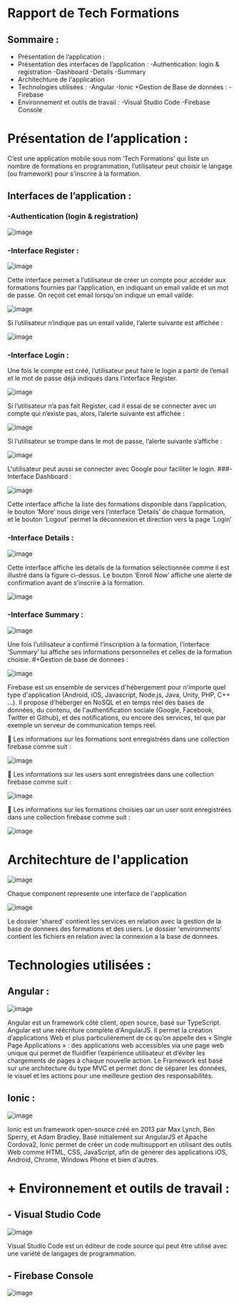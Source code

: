 # Rapport de Tech Formations
## Sommaire : 
+ Présentation de l’application :
+ Présentation des interfaces de l’application :
	-Authentication: login & registration
	-Dashboard
	-Details
	-Summary
+ Architechture de l'application 
+ Technologies utilisées : 
	-Angular
	-Ionic
+Gestion de Base de données : 
	-Firebase
+ Environnement et outils de travail :
	-Visual Studio Code
	-Firebase Console
# Présentation de l’application :
C’est une application mobile sous nom ‘Tech Formations’ qui liste un nombre de formations en programmation, l’utilisateur peut choisir le langage (ou framework) pour s’inscrire à la formation. 
## Interfaces de l’application : 
### -Authentication (login & registration)

![image](https://user-images.githubusercontent.com/81646153/165180269-0a764f46-b8f0-4236-bfb6-adf5e1e38d1d.png)

### -Interface Register :

![image](https://user-images.githubusercontent.com/81646153/165181644-75dca688-aa5c-4314-8414-f9b6c9194180.png)

Cette interface permet a l’utilisateur de créer un compte pour accéder aux formations fournies par l’application, en indiquant un email valide et un mot de passe.
On reçoit cet email lorsqu'on indique un email valide:

![image](https://user-images.githubusercontent.com/81646153/165202810-37212163-dee1-4222-bc78-2a68581bdfad.png)

Si l’utilisateur n’indique pas un email valide, l’alerte suivante est affichée :

![image](https://user-images.githubusercontent.com/81646153/165181671-ecce4812-6eec-4737-8e3c-ec009c81cd82.png)

### -Interface Login :
Une fois le compte est créé, l’utilisateur peut faire le login a partir de l’email et le mot de passe déjà indiqués dans l’interface Register.

![image](https://user-images.githubusercontent.com/81646153/165181688-c5a07a67-8243-4b4f-8bd3-b0afcbe1b5a4.png)

Si l’utilisateur n’a pas fait Register, cad il essai de se connecter avec un compte qui n’existe pas, alors, l’alerte suivante est affichée :

![image](https://user-images.githubusercontent.com/81646153/165181705-d4e516d5-9753-4b77-becc-97332a5008b1.png)

Si l’utilisateur se trompe dans le mot de passe, l’alerte suivante s’affiche :

![image](https://user-images.githubusercontent.com/81646153/165181734-dc7fabaf-a573-4126-bd92-dc0b1fe845c6.png)

L'utilisateur peut aussi se connecter avec Google pour faciliter le login.
###-Interface Dashboard :

![image](https://user-images.githubusercontent.com/81646153/165181759-20bd3872-5baf-45de-b13c-4591c5fa04d7.png)

Cette interface affiche la liste des formations disponible dans l’application, le bouton ‘More’ nous dirige vers l’interface ‘Details’ de chaque formation, et le bouton ‘Logout’ permet la déconnexion et direction vers la page ‘Login’
### -Interface Details :

![image](https://user-images.githubusercontent.com/81646153/165181775-5527df3f-4c9d-4231-ac32-517c07939515.png)

Cette interface affiche les détails de la formation sélectionnée comme il est illustré dans la figure ci-dessus.
Le bouton ‘Enroll Now’ affiche une alerte de confirmation avant de s’inscrire à la formation.

![image](https://user-images.githubusercontent.com/81646153/165181788-de423142-175a-4e19-aac6-52b06393b3d1.png)

### -Interface Summary :

![image](https://user-images.githubusercontent.com/81646153/165181806-76f55f88-9c8a-4814-abbd-c4812f19b98d.png)

Une fois l’utilisateur a confirmé l’inscription à la formation, l’interface ‘Summary’ lui affiche ses informations personnelles et celles de la formation choisie.
#+Gestion de base de donnees :

![image](https://user-images.githubusercontent.com/81646153/165181817-340cecb2-63c9-4ab3-9dbe-d0340f08bf52.png)

Firebase est un ensemble de services d'hébergement pour n'importe quel type d'application (Android, iOS, Javascript, Node.js, Java, Unity, PHP, C++ ...). Il propose d'héberger en NoSQL et en temps réel des bases de données, du contenu, de l'authentification sociale (Google, Facebook, Twitter et Github), et des notifications, ou encore des services, tel que par exemple un serveur de communication temps réel. 

	Les informations sur les formations sont enregistrées dans une collection firebase comme suit :

![image](https://user-images.githubusercontent.com/81646153/165181849-069b17aa-16e5-426c-91e0-66820cfd443b.png)

	Les informations sur les users sont enregistrées dans une collection firebase comme suit :

![image](https://user-images.githubusercontent.com/81646153/165181861-d83eb650-692f-47b0-a1a0-d45a0cfce82a.png)

	Les informations sur les formations choisies oar un user sont enregistrées dans une collection firebase comme suit :

![image](https://user-images.githubusercontent.com/81646153/165202176-3b121368-2c87-4fe4-b516-9c9cc4777fe3.png)

# Architechture de l'application 

![image](https://user-images.githubusercontent.com/81646153/165204063-8959f171-8ad0-4f51-a856-f85d38cabab1.png)

Chaque component represente une interface de l'application

![image](https://user-images.githubusercontent.com/81646153/165204179-bed5f5cb-9cc1-405b-a667-de47d32fdce6.png)

Le dossier 'shared' contient les services en relation avec la gestion de la base de donnees des formations et des users.
Le dossier 'environments' contient les fichiers en relation avec la connexion a la base de donnees. 

# Technologies utilisées :
## 	Angular :

![image](https://user-images.githubusercontent.com/81646153/165181873-20e03727-2a5e-4db3-8b7d-2066ffdb89d6.png)

Angular est un framework côté client, open source, basé sur TypeScript. Angular est une réécriture complète d'AngularJS. Il permet la création d’applications Web et plus particulièrement de ce qu’on appelle des « Single Page Applications » : des applications web accessibles via une page web unique qui permet de fluidifier l’expérience utilisateur et d’éviter les chargements de pages à chaque nouvelle action. Le Framework est basé sur une architecture du type MVC et permet donc de séparer les données, le visuel et les actions pour une meilleure gestion des responsabilités.
## Ionic :

![image](https://user-images.githubusercontent.com/81646153/165181887-57740887-447a-4bcd-9e81-f5a860bf91bc.png)

Ionic est un framework open-source créé en 2013 par Max Lynch, Ben Sperry, et Adam Bradley. Basé initialement sur AngularJS et Apache Cordova2, Ionic permet de créer un code multisupport en utilisant des outils Web comme HTML, CSS, JavaScript, afin de générer des applications iOS, Android, Chrome, Windows Phone et bien d'autres.
# + Environnement et outils de travail :
## -	Visual Studio Code

![image](https://user-images.githubusercontent.com/81646153/165182050-22803f14-e0eb-4b91-8e92-f138c6ae009d.png)

Visual Studio Code est un éditeur de code source qui peut être utilisé avec une variété de langages de programmation.
## -	Firebase Console

![image](https://user-images.githubusercontent.com/81646153/165181906-886d1a07-0ed1-4085-b420-87ef13a52f42.png)
